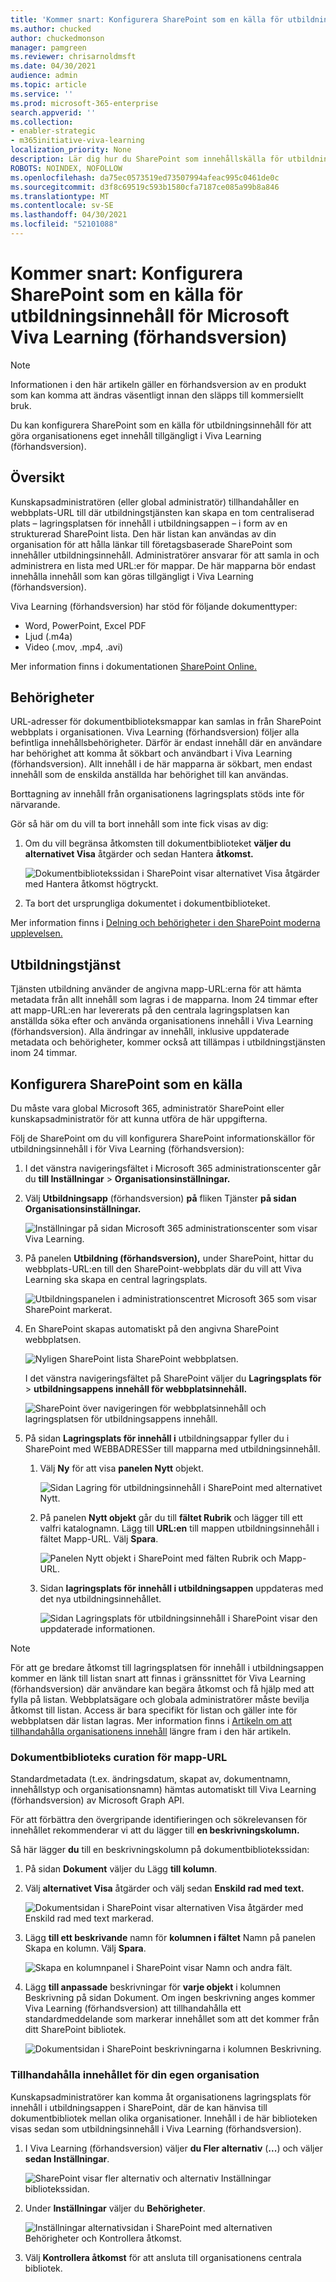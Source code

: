```yaml
---
title: 'Kommer snart: Konfigurera SharePoint som en källa för utbildningsinnehåll för Microsoft Viva Learning (förhandsversion)'
ms.author: chucked
author: chuckedmonson
manager: pamgreen
ms.reviewer: chrisarnoldmsft
ms.date: 04/30/2021
audience: admin
ms.topic: article
ms.service: ''
ms.prod: microsoft-365-enterprise
search.appverid: ''
ms.collection:
- enabler-strategic
- m365initiative-viva-learning
localization_priority: None
description: Lär dig hur du SharePoint som innehållskälla för utbildning för Microsoft Viva Learning (förhandsversion).
ROBOTS: NOINDEX, NOFOLLOW
ms.openlocfilehash: da75ec0573519ed73507994afeac995c0461de0c
ms.sourcegitcommit: d3f8c69519c593b1580cfa7187ce085a99b8a846
ms.translationtype: MT
ms.contentlocale: sv-SE
ms.lasthandoff: 04/30/2021
ms.locfileid: "52101088"
---
```

# <a name="coming-soon-configure-sharepoint-as-a-learning-content-source-for-microsoft-viva-learning-preview"></a>Kommer snart: Konfigurera SharePoint som en källa för utbildningsinnehåll för Microsoft Viva Learning (förhandsversion)

> [!NOTE]
> Informationen i den här artikeln gäller en förhandsversion av en produkt som kan komma att ändras väsentligt innan den släpps till kommersiellt bruk. 

Du kan konfigurera SharePoint som en källa för utbildningsinnehåll för att göra organisationens eget innehåll tillgängligt i Viva Learning (förhandsversion).

## <a name="overview"></a>Översikt

Kunskapsadministratören (eller global administratör) tillhandahåller en webbplats-URL till där utbildningstjänsten kan skapa en tom centraliserad plats – lagringsplatsen för innehåll i utbildningsappen – i form av en strukturerad SharePoint lista. Den här listan kan användas av din organisation för att hålla länkar till företagsbaserade SharePoint som innehåller utbildningsinnehåll. Administratörer ansvarar för att samla in och administrera en lista med URL:er för mappar. De här mapparna bör endast innehålla innehåll som kan göras tillgängligt i Viva Learning (förhandsversion).

Viva Learning (förhandsversion) har stöd för följande dokumenttyper:

- Word, PowerPoint, Excel PDF
- Ljud (.m4a)
- Video (.mov, .mp4, .avi)

Mer information finns i dokumentationen [SharePoint Online.](/office365/servicedescriptions/sharepoint-online-service-description/sharepoint-online-limits?redirectSourcePath=%252farticle%252fSharePoint-Online-limits-8f34ff47-b749-408b-abc0-b605e1f6d498) 

## <a name="permissions"></a>Behörigheter

URL-adresser för dokumentbiblioteksmappar kan samlas in från SharePoint webbplats i organisationen. Viva Learning (förhandsversion) följer alla befintliga innehållsbehörigheter. Därför är endast innehåll där en användare har behörighet att komma åt sökbart och användbart i Viva Learning (förhandsversion). Allt innehåll i de här mapparna är sökbart, men endast innehåll som de enskilda anställda har behörighet till kan användas.

Borttagning av innehåll från organisationens lagringsplats stöds inte för närvarande.

Gör så här om du vill ta bort innehåll som inte fick visas av dig:

1.  Om du vill begränsa åtkomsten till dokumentbiblioteket **väljer du alternativet Visa** åtgärder och sedan Hantera **åtkomst.**
     
     ![Dokumentbibliotekssidan i SharePoint visar alternativet Visa åtgärder med Hantera åtkomst högtryckt.](../media/learning/learning-sharepoint-permissions2.png)

2.  Ta bort det ursprungliga dokumentet i dokumentbiblioteket.

Mer information finns i [Delning och behörigheter i den SharePoint moderna upplevelsen.](/sharepoint/modern-experience-sharing-permissions) 

## <a name="learning-service"></a>Utbildningstjänst

Tjänsten utbildning använder de angivna mapp-URL:erna för att hämta metadata från allt innehåll som lagras i de mapparna. Inom 24 timmar efter att mapp-URL:en har levererats på den centrala lagringsplatsen kan anställda söka efter och använda organisationens innehåll i Viva Learning (förhandsversion). Alla ändringar av innehåll, inklusive uppdaterade metadata och behörigheter, kommer också att tillämpas i utbildningstjänsten inom 24 timmar.

## <a name="configure-sharepoint-as-a-source"></a>Konfigurera SharePoint som en källa

Du måste vara global Microsoft 365, administratör SharePoint eller kunskapsadministratör för att kunna utföra de här uppgifterna.

Följ de SharePoint om du vill konfigurera SharePoint informationskällor för utbildningsinnehåll i för Viva Learning (förhandsversion):

1.  I det vänstra navigeringsfältet i Microsoft 365 administrationscenter går du **till Inställningar**  >  **Organisationsinställningar.**
 
2.  Välj **Utbildningsapp** (förhandsversion) **på** fliken Tjänster **på sidan Organisationsinställningar.**

     ![Inställningar på sidan Microsoft 365 administrationscenter som visar Viva Learning.](../media/learning/learning-sharepoint-configure1.png)

3.  På panelen **Utbildning (förhandsversion),** under SharePoint, hittar du webbplats-URL:en till den SharePoint-webbplats där du vill att Viva Learning ska skapa en central lagringsplats.

     ![Utbildningspanelen i administrationscentret Microsoft 365 som visar SharePoint markerat.](../media/learning/learning-sharepoint-configure2.png)

4.  En SharePoint skapas automatiskt på den angivna SharePoint webbplatsen.

     ![Nyligen SharePoint lista SharePoint webbplatsen.](../media/learning/learning-sharepoint-configure3.png)

     I det vänstra navigeringsfältet på SharePoint väljer du **Lagringsplats för**  >  **utbildningsappens innehåll för webbplatsinnehåll.** 

     ![SharePoint över navigeringen för webbplatsinnehåll och lagringsplatsen för utbildningsappens innehåll.](../media/learning/learning-sharepoint-configure4.png) 

5. På sidan **Lagringsplats för innehåll i** utbildningsappar fyller du i SharePoint med WEBBADRESSer till mapparna med utbildningsinnehåll.

   1. Välj **Ny** för att visa **panelen Nytt** objekt. 

       ![Sidan Lagring för utbildningsinnehåll i SharePoint med alternativet Nytt.](../media/learning/learning-sharepoint-configure5.png)
 
   2. På panelen **Nytt objekt** går du till **fältet Rubrik** och lägger till ett valfri katalognamn. Lägg till **URL:en** till mappen utbildningsinnehåll i fältet Mapp-URL. Välj **Spara**.

       ![Panelen Nytt objekt i SharePoint med fälten Rubrik och Mapp-URL.](../media/learning/learning-sharepoint-configure6.png)

   3. Sidan **lagringsplats för innehåll i utbildningsappen** uppdateras med det nya utbildningsinnehållet.

       ![Sidan Lagringsplats för utbildningsinnehåll i SharePoint visar den uppdaterade informationen.](../media/learning/learning-sharepoint-configure7.png)

> [!NOTE]
> För att ge bredare åtkomst till lagringsplatsen för innehåll i utbildningsappen kommer en länk till listan snart att finnas i gränssnittet för Viva Learning (förhandsversion) där användare kan begära åtkomst och få hjälp med att fylla på listan. Webbplatsägare och globala administratörer måste bevilja åtkomst till listan. Access är bara specifikt för listan och gäller inte för webbplatsen där listan lagras. Mer information finns i [Artikeln om att tillhandahålla organisationens innehåll](#provide-your-own-organizations-content) längre fram i den här artikeln.

### <a name="folder-url-document-library-curation"></a>Dokumentbiblioteks curation för mapp-URL

Standardmetadata (t.ex. ändringsdatum, skapat av, dokumentnamn, innehållstyp och organisationsnamn) hämtas automatiskt till Viva Learning (förhandsversion) av Microsoft Graph API.
 
För att förbättra den övergripande identifieringen och sökrelevansen för innehållet rekommenderar vi att du lägger till **en beskrivningskolumn.**

Så här lägger **du** till en beskrivningskolumn på dokumentbibliotekssidan:

1.  På sidan **Dokument** väljer du Lägg **till kolumn**.

2. Välj **alternativet Visa** åtgärder och välj sedan **Enskild rad med text.**

     ![Dokumentsidan i SharePoint visar alternativen Visa åtgärder med Enskild rad med text markerad.](../media/learning/learning-sharepoint-curation1.png)

3. Lägg **till ett beskrivande** namn för **kolumnen i fältet** Namn på panelen Skapa en kolumn. Välj **Spara**.

     ![Skapa en kolumnpanel i SharePoint visar Namn och andra fält.](../media/learning/learning-sharepoint-curation2.png)
 
4. Lägg **till anpassade** beskrivningar för **varje objekt** i kolumnen Beskrivning på sidan Dokument. Om ingen beskrivning anges kommer Viva Learning (förhandsversion) att tillhandahålla ett standardmeddelande som markerar innehållet som att det kommer från ditt SharePoint bibliotek. 

     ![Dokumentsidan i SharePoint beskrivningarna i kolumnen Beskrivning.](../media/learning/learning-sharepoint-curation3.png)
 
### <a name="provide-your-own-organizations-content"></a>Tillhandahålla innehållet för din egen organisation

Kunskapsadministratörer kan komma åt organisationens lagringsplats för innehåll i utbildningsappen i SharePoint, där de kan hänvisa till dokumentbibliotek mellan olika organisationer. Innehåll i de här biblioteken visas sedan som utbildningsinnehåll i Viva Learning (förhandsversion).

1. I Viva Learning (förhandsversion) väljer **du Fler alternativ** (**...**) och väljer **sedan Inställningar**.

     ![SharePoint visar fler alternativ och alternativ Inställningar bibliotekssidan.](../media/learning/learning-sharepoint-library-1.png)
     
2. Under **Inställningar** väljer du **Behörigheter**.

     ![Inställningar alternativsidan i SharePoint med alternativen Behörigheter och Kontrollera åtkomst.](../media/learning/learning-sharepoint-library-2.png)

3. Välj **Kontrollera åtkomst** för att ansluta till organisationens centrala bibliotek.
     
